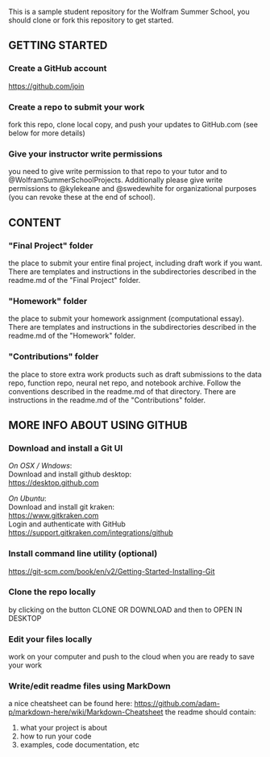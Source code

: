 This is a sample student repository for the Wolfram Summer School, you should clone or fork this repository to get started.

## GETTING STARTED

### Create a GitHub account
https://github.com/join

### Create a repo to submit your work
fork this repo, clone local copy, and push your updates to GitHub.com (see below for more details)

### Give your instructor write permissions
you need to give write permission to that repo to your tutor and to @WolframSummerSchoolProjects. Additionally please give write permissions to @kylekeane and @swedewhite for organizational purposes (you can revoke these at the end of school).

## CONTENT

### "Final Project" folder
the place to submit your entire final project, including draft work if you want. There are templates and instructions in the subdirectories described in the readme.md of the "Final Project" folder.

### "Homework" folder
the place to submit your homework assignment (computational essay). There are templates and instructions in the subdirectories described in the readme.md of the "Homework" folder.

### "Contributions" folder
the place to store extra work products such as draft submissions to the data repo, function repo, neural net repo, and notebook archive. Follow the conventions described in the readme.md of that directory. There are instructions in the readme.md of the "Contributions" folder.

## MORE INFO ABOUT USING GITHUB

### Download and install a Git UI
*On OSX / Wndows*:  
Download and install github desktop:  
https://desktop.github.com  

*On Ubuntu*:  
Download and install git kraken:  
https://www.gitkraken.com  
Login and authenticate with GitHub  
https://support.gitkraken.com/integrations/github

### Install command line utility (optional)
https://git-scm.com/book/en/v2/Getting-Started-Installing-Git

### Clone the repo locally
by clicking on the button CLONE OR DOWNLOAD and then to OPEN IN DESKTOP

### Edit your files locally
work on your computer and push to the cloud when you are ready to save your work

### Write/edit readme files using MarkDown
a nice cheatsheet can be found here: https://github.com/adam-p/markdown-here/wiki/Markdown-Cheatsheet
the readme should contain:
1. what your project is about
2. how to run your code
3. examples, code documentation, etc
